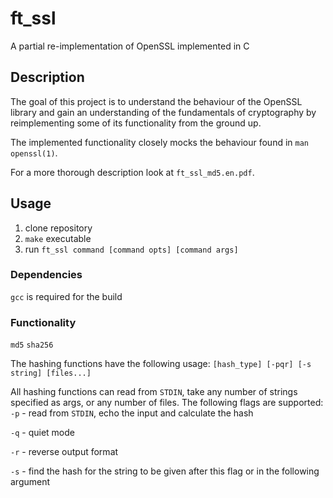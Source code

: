 # ft_ssl
A partial re-implementation of OpenSSL implemented in C

## Description
The goal of this project is to understand the behaviour of the OpenSSL library and gain an understanding of the fundamentals of cryptography by reimplementing some of its functionality from the ground up.

The implemented functionality closely mocks the behaviour found in `man openssl(1)`.

For a more thorough description look at `ft_ssl_md5.en.pdf`.

## Usage
1. clone repository
2. `make` executable
3. run `ft_ssl command [command opts] [command args]`

### Dependencies
`gcc` is required for the build

### Functionality
`md5`
`sha256`

The hashing functions have the following usage:
`[hash_type] [-pqr] [-s string] [files...]`

All hashing functions can read from `STDIN`, take any number of strings specified as args, or any number of files.
The following flags are supported:
`-p` - read from `STDIN`, echo the input and calculate the hash

`-q` - quiet mode

`-r` - reverse output format

`-s` - find the hash for the string to be given after this flag or in the following argument
